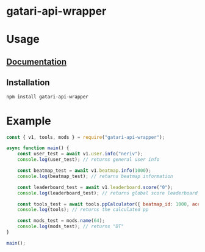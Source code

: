 # gatari-api-wrapper

# Usage

## [Documentation](https://github.com/YoruNoKen/gatari-api-wrapper/wiki)

## Installation

```
npm install gatari-api-wrapper
```

# Example

```js
const { v1, tools, mods } = require("gatari-api-wrapper");

async function main() {
	const user_test = await v1.user.info("neriv");
	console.log(user_test); // returns general user info

	const beatmap_test = await v1.beatmap.info(1000);
	console.log(beatmap_test); // returns beatmap information

	const leaderboard_test = await v1.leaderboard.score("0");
	console.log(leaderboard_test); // returns global score leaderboard

	const tools_test = await tools.ppCalculator({ beatmap_id: 1000, accuracy: 100, max_combo: 1000, misses: 0 });
	console.log(tools); // returns the calculated pp

	const mods_test = mods.name(64);
	console.log(mods_test); // returns "DT"
}

main();
```

